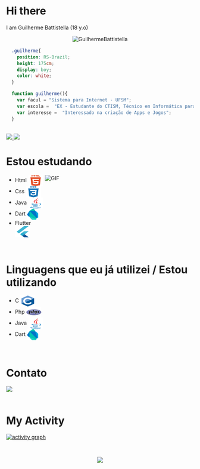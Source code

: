 # Hi there
  I am Guilherme Battistella (18 y.o)
<p align="center">
  <img src="https://socialify.git.ci/GuilhermeBattistella/GuilhermeBattistella/image?font=Source%20Code%20Pro&forks=1&issues=1&language=1&name=1&owner=1&pattern=Plus&pulls=1&stargazers=1&theme=Dark" alt="GuilhermeBattistella" width="700"        height="300" />
</p>

```css
  .guilherme{
    position: RS-Brazil;
    height: 175cm;
    display: boy;
    color: white;
  } 
```

```javascript
  function guilherme(){
    var facul = "Sistema para Internet - UFSM";
    var escola =  "EX - Estudante do CTISM, Técnico em Informática para Internet Integrado ao Ensino Médio";
    var interesse =  "Interessado na criação de Apps e Jogos";
  }
```
<br>

  <div> 
    <a href="https://github.com/GuilhermeBattistella">
      <img height="180em" src="https://github-readme-stats.vercel.app/api?username=GuilhermeBattistella&show_icons=true&theme=midnight-purple"/>
      <img height="180em" src="https://github-readme-stats.vercel.app/api/top-langs/?username=anuraghazra&layout=compact&langs_count=6&theme=midnight-purple"/>
    </a>
  </div>  
  
  
#  Estou estudando  
<div>
    <img align="right" alt="GIF" src="https://github.com/abhisheknaiidu/abhisheknaiidu/blob/master/code.gif?raw=true" width="400" height="180"/>
    <ul>
      <li>Html <img align="center" alt="Guilherme-Html" height="30" width="40" src="https://raw.githubusercontent.com/devicons/devicon/master/icons/html5/html5-plain-wordmark.svg"></li>
      <li>Css <img align="center" alt="Guilherme-Css" height="30" width="40" src="https://raw.githubusercontent.com/devicons/devicon/master/icons/css3/css3-plain-wordmark.svg"></li>
      <li>Java <img align="center" alt="Guilherme-Java" height="30" width="40" src="https://raw.githubusercontent.com/devicons/devicon/master/icons/java/java-original.svg"></li>
      <li>Dart <img align="center" alt="Guilherme-Dart" height="30" widht="40" src="https://raw.githubusercontent.com/devicons/devicon/master/icons/dart/dart-original.svg"</li>
      <li>Flutter <img align="center" alt="Guilherme-Flutter" height="30" width="40" src="https://raw.githubusercontent.com/devicons/devicon/master/icons/flutter/flutter-original.svg"></li>
    </ul>
</div>
<br>

# Linguagens que eu já utilizei / Estou utilizando
<div>
    <ul>
      <li>C <img align="center" alt="Guilherme-C" height="30" width="40" src="https://raw.githubusercontent.com/devicons/devicon/master/icons/c/c-original.svg"></li>
      <li>Php <img align="center" alt="Guilherme-Php" height="30" width="40" src="https://raw.githubusercontent.com/devicons/devicon/master/icons/php/php-original.svg"></li>
      <li>Java <img align="center" alt="Guilherme-Java" height="30" width="40" src="https://raw.githubusercontent.com/devicons/devicon/master/icons/java/java-original.svg"></li>
      <li>Dart <img align="center" alt="Guilherme-Dart" height="30" widht="40" src="https://raw.githubusercontent.com/devicons/devicon/master/icons/dart/dart-original.svg"></li>
    </ul>
</div>
<br>

# Contato

<div>
  <a href = "mailto:guilherme.battistella@acad.ufsm.br"><img src="https://img.shields.io/badge/-Gmail-%23333?style=for-the-badge&logo=gmail&logoColor="white""></a>
</div>
<br>

# My Activity
  [![activity graph](https://github-readme-activity-graph.vercel.app/graph?username=GuilhermeBattistella&theme=high-contrast&custom_title=GuilhermeBattistella%20Activity%20Graph&hide_border=true)](https://github.com/GuilhermeBattistella/github-readme-activity-graph)

  
<br>
<p align="center">
  <img src="https://capsule-render.vercel.app/api?type=waving&color=gradient&height=110&section=footer"/>
</p>



 
